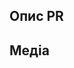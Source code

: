<!-- Будь ласка, прочитайте це керівництво, перед створенням вашого PR: https://docs.spacestation14.io/en/getting-started/pr-guideline -->
<!-- Текст між стрілками - коментарі, їх не буде видно в вашому PR. -->
<!-- Цей шаблон пул реквесту створений виключно для даного репозиторію. -->

## Опис PR
<!-- Опишіть що ви змінили в цьому PR. Якщо ваші зміни торкаються коду, опишіть більш детально. -->

## Медіа
<!-- 
Якщо ваш PR містить сильно видимі зміни, вам потрібно прикріпити медіа, які показують ці зміни.
-->
